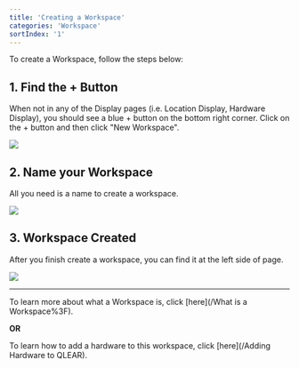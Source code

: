```yaml
---
title: 'Creating a Workspace'
categories: 'Workspace'
sortIndex: '1'
---
```

To create a Workspace, follow the steps below:

## 1. Find the + Button

When not in any of the Display pages (i.e. Location Display, Hardware Display), you should see a blue + button on the bottom right corner. Click on the + button and then click "New Workspace".

![](https://cloud.githubusercontent.com/assets/3292593/25467058/9a74baca-2b3e-11e7-8830-9756b053e973.png)


## 2. Name your Workspace

All you need is a name to create a workspace.

![](https://cloud.githubusercontent.com/assets/3292593/25467062/9f7f9d50-2b3e-11e7-95a5-c8888e2cb1ed.png)


## 3. Workspace Created

After you finish create a workspace, you can find it at the left side of page.

![](https://cloud.githubusercontent.com/assets/26155270/23694661/01433a74-0416-11e7-9fec-447764700c2c.jpg)

-----------

To learn more about what a Workspace is, click [here](/What is a Workspace%3F).

**OR**

To learn how to add a hardware to this workspace, click [here](/Adding Hardware to QLEAR).